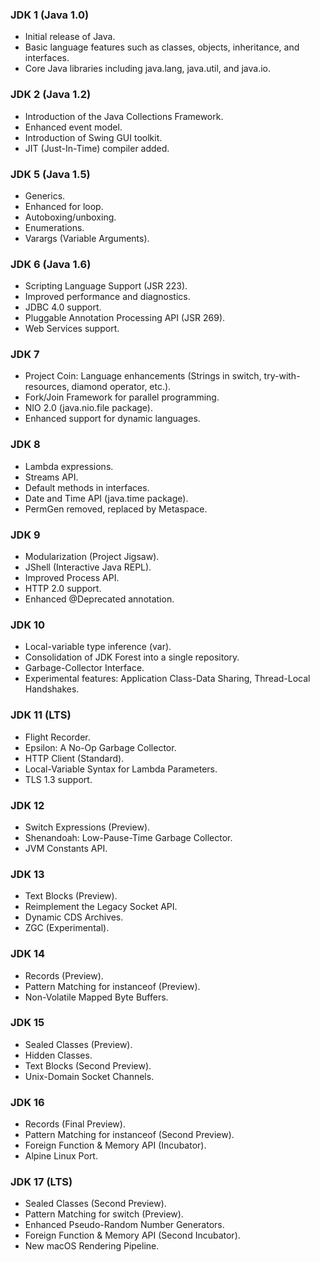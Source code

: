 ### JDK 1 (Java 1.0)
- Initial release of Java.
- Basic language features such as classes, objects, inheritance, and interfaces.
- Core Java libraries including java.lang, java.util, and java.io.

### JDK 2 (Java 1.2)
- Introduction of the Java Collections Framework.
- Enhanced event model.
- Introduction of Swing GUI toolkit.
- JIT (Just-In-Time) compiler added.

### JDK 5 (Java 1.5)
- Generics.
- Enhanced for loop.
- Autoboxing/unboxing.
- Enumerations.
- Varargs (Variable Arguments).

### JDK 6 (Java 1.6)
- Scripting Language Support (JSR 223).
- Improved performance and diagnostics.
- JDBC 4.0 support.
- Pluggable Annotation Processing API (JSR 269).
- Web Services support.

### JDK 7
- Project Coin: Language enhancements (Strings in switch, try-with-resources, diamond operator, etc.).
- Fork/Join Framework for parallel programming.
- NIO 2.0 (java.nio.file package).
- Enhanced support for dynamic languages.

### JDK 8
- Lambda expressions.
- Streams API.
- Default methods in interfaces.
- Date and Time API (java.time package).
- PermGen removed, replaced by Metaspace.

### JDK 9
- Modularization (Project Jigsaw).
- JShell (Interactive Java REPL).
- Improved Process API.
- HTTP 2.0 support.
- Enhanced @Deprecated annotation.

### JDK 10
- Local-variable type inference (var).
- Consolidation of JDK Forest into a single repository.
- Garbage-Collector Interface.
- Experimental features: Application Class-Data Sharing, Thread-Local Handshakes.

### JDK 11 (LTS)
- Flight Recorder.
- Epsilon: A No-Op Garbage Collector.
- HTTP Client (Standard).
- Local-Variable Syntax for Lambda Parameters.
- TLS 1.3 support.

### JDK 12
- Switch Expressions (Preview).
- Shenandoah: Low-Pause-Time Garbage Collector.
- JVM Constants API.

### JDK 13
- Text Blocks (Preview).
- Reimplement the Legacy Socket API.
- Dynamic CDS Archives.
- ZGC (Experimental).

### JDK 14
- Records (Preview).
- Pattern Matching for instanceof (Preview).
- Non-Volatile Mapped Byte Buffers.

### JDK 15
- Sealed Classes (Preview).
- Hidden Classes.
- Text Blocks (Second Preview).
- Unix-Domain Socket Channels.

### JDK 16
- Records (Final Preview).
- Pattern Matching for instanceof (Second Preview).
- Foreign Function & Memory API (Incubator).
- Alpine Linux Port.

### JDK 17 (LTS)
- Sealed Classes (Second Preview).
- Pattern Matching for switch (Preview).
- Enhanced Pseudo-Random Number Generators.
- Foreign Function & Memory API (Second Incubator).
- New macOS Rendering Pipeline.
